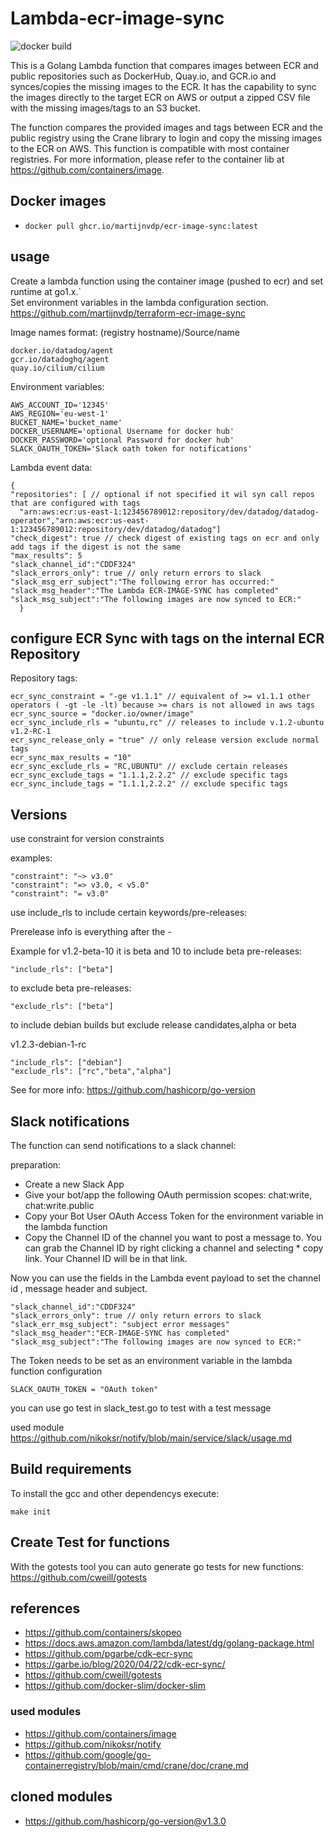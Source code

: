 # Lambda-ecr-image-sync
![docker build](https://github.com/martijnvdp/lambda-ecr-image-sync/actions/workflows/release-docker-slim.yml/badge.svg)

This is a Golang Lambda function that compares images between ECR and public repositories such as DockerHub, Quay.io, and GCR.io and synces/copies the missing images to the ECR. It has the capability to sync the images directly to the target ECR on AWS or output a zipped CSV file with the missing images/tags to an S3 bucket.

The function compares the provided images and tags between ECR and the public registry using the Crane library to login and copy the missing images to the ECR on AWS. 
This function is compatible with most container registries. For more information, please refer to the container lib at https://github.com/containers/image.

## Docker images

- `docker pull ghcr.io/martijnvdp/ecr-image-sync:latest`

## usage

Create a lambda function using the container image (pushed to ecr) and set runtime at go1.x.`\
Set environment variables in the lambda configuration section. \
https://github.com/martijnvdp/terraform-ecr-image-sync

Image names format:
(registry hostname)/Source/name

```hcl
docker.io/datadog/agent
gcr.io/datadoghq/agent
quay.io/cilium/cilium
```

Environment variables:

```hcl
AWS_ACCOUNT_ID='12345'
AWS_REGION='eu-west-1'
BUCKET_NAME='bucket_name'
DOCKER_USERNAME='optional Username for docker hub'
DOCKER_PASSWORD='optional Password for docker hub'
SLACK_OAUTH_TOKEN='Slack oath token for notifications'
```

Lambda event data:

```hcl
{
"repositories": [ // optional if not specified it wil syn call repos that are configured with tags
  "arn:aws:ecr:us-east-1:123456789012:repository/dev/datadog/datadog-operator","arn:aws:ecr:us-east-1:123456789012:repository/dev/datadog/datadog"]
"check_digest": true // check digest of existing tags on ecr and only add tags if the digest is not the same
"max_results": 5
"slack_channel_id":"CDDF324"
"slack_errors_only": true // only return errors to slack
"slack_msg_err_subject":"The following error has occurred:"
"slack_msg_header":"The Lambda ECR-IMAGE-SYNC has completed"
"slack_msg_subject":"The following images are now synced to ECR:"
  }
```

## configure ECR Sync with tags on the internal ECR Repository
Repository tags:
```
ecr_sync_constraint = "-ge v1.1.1" // equivalent of >= v1.1.1 other operators ( -gt -le -lt) because >= chars is not allowed in aws tags
ecr_sync_source = "docker.io/owner/image"
ecr_sync_include_rls = "ubuntu,rc" // releases to include v.1.2-ubuntu v1.2-RC-1
ecr_sync_release_only = "true" // only release version exclude normal tags
ecr_sync_max_results = "10"
ecr_sync_exclude_rls = "RC,UBUNTU" // exclude certain releases 
ecr_sync_exclude_tags = "1.1.1,2.2.2" // exclude specific tags
ecr_sync_include_tags = "1.1.1,2.2.2" // exclude specific tags
```
## Versions 

use constraint for version constraints 

examples:
```hcl
"constraint": "~> v3.0"
"constraint": "=> v3.0, < v5.0"
"constraint": "= v3.0"
```

use include_rls to include certain keywords/pre-releases:

Prerelease info is everything after the -

Example for v1.2-beta-10 it is beta and 10
to include beta pre-releases: 

```hcl
"include_rls": ["beta"]
```
to exclude beta pre-releases: 

```hcl
"exclude_rls": ["beta"]
```

to include debian builds but exclude release candidates,alpha or beta 

v1.2.3-debian-1-rc

```hcl
"include_rls": ["debian"]
"exclude_rls": ["rc","beta","alpha"]
```

See for more info:
https://github.com/hashicorp/go-version

## Slack notifications

The function can send notifications to a slack channel:

preparation:
* Create a new Slack App
* Give your bot/app the following OAuth permission scopes: chat:write, chat:write.public
* Copy your Bot User OAuth Access Token for the environment variable in the lambda function
* Copy the Channel ID of the channel you want to post a message to. You can grab the Channel ID by right clicking a channel and selecting * copy link. Your Channel ID will be in that link.

Now you can use the fields in the Lambda event payload to set the channel id , message header and subject.

```hcl
"slack_channel_id":"CDDF324"
"slack_errors_only": true // only return errors to slack
"slack_err_msg_subject": "subject error messages"
"slack_msg_header":"ECR-IMAGE-SYNC has completed"
"slack_msg_subject":"The following images are now synced to ECR:"
```

The Token needs to be set as an environment variable in the lambda function configuration
```hcl
SLACK_OAUTH_TOKEN = "OAuth token"
```
you can use go test in slack_test.go to test with a test message

used module https://github.com/nikoksr/notify/blob/main/service/slack/usage.md

## Build requirements

To install the gcc and other dependencys execute:

```
make init

```

## Create Test for functions
With the gotests tool you can auto generate go tests for new functions:
https://github.com/cweill/gotests


## references
* https://github.com/containers/skopeo
* https://docs.aws.amazon.com/lambda/latest/dg/golang-package.html
* https://github.com/pgarbe/cdk-ecr-sync
* https://garbe.io/blog/2020/04/22/cdk-ecr-sync/
* https://github.com/cweill/gotests 
* https://github.com/docker-slim/docker-slim

### used modules
* https://github.com/containers/image
* https://github.com/nikoksr/notify
* https://github.com/google/go-containerregistry/blob/main/cmd/crane/doc/crane.md

## cloned modules
* https://github.com/hashicorp/go-version@v1.3.0

